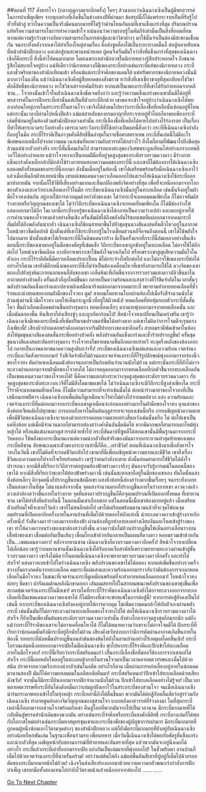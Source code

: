 ##ตอนที่ 117 สังหารโจว (กลางฤดูกาลแรกอีกครั้ง)
ใครๆ ล้วนบอกว่าเฉินฉางเซิงเป็นผู้มีพรสวรรค์ในการบำเพ็ญเพียร จากทุกอย่างที่เกิดขึ้นในช่วงสองปีที่ผ่านมา ข้อสรุปนี้ก็ได้แพร่กระจายเป็นที่รับรู้ไปทั่วทั้งต้าลู่ ทว่าในความเป็นจริงมีคนมากมายที่ไม่รู้ว่าด้านไหนกันแน่ที่เขาแข็งแกร่งที่สุด ปริมาณปราณแท้หรือความสามารถในการทำความเข้าใจ แน่นอนว่าความรอบรู้ในคัมภีร์เต๋านั้นเป็นสิ่งที่ยอดเยี่ยม หากแต่ความรู้กว้างขวางกับความสามารถในการต่อสู้และนำวิชาต่างๆ มาใช้นั้นจำเป็นต้องมีสะพานเชื่อมกัน
จนกระทั่งหลังจากเขาได้ทำเรื่องใหญ่สามเรื่อง คือส่งซูหลี่ลงใต้เป็นระยะทางหมื่นลี้ ต่อสู้หลายสิบหนที่หน้าสำนักฝึกหลวง และต่อสู้บนสะพานหน่ายเหอ ผู้คนจึงเริ่มมั่นใจว่าสิ่งที่แข็งแกร่งที่สุดของเฉินฉางเซิงก็คือกระบี่
สิ่งนี้ทำให้คนมากมาย โดยเฉพาะเหล่านักบวชในนิกายหลวงรู้สึกประหลาดใจ ถึงขนาดรู้สึกไม่สบายใจอยู่บ้าง
แน่ทีเดียวว่านิกายหลวงก็มีเพลงกระบี่อย่างเช่นกระบี่แท้ของนิกายหลวง กระบี่แสงชั่วพริบตาของสำนักเทียนเต้า หรือแม้แต่กระบี่จำศีลของแดนใต้ แต่ทรัพยากรของนิกายหลวงนั้นมีมากกว่าในแง่อื่น แม้ว่าเฉินฉางเซิงคือผู้สืบทอดของสังฆราช ทว่าสิ่งที่เขาเชี่ยวชาญที่สุดกลับหาใช่วิชาศักดิ์สิทธิ์ของนิกายหลวง หาใช่วิชาเต๋าจากคัมภีร์เต๋า หากแต่เป็นเพลงกระบี่ที่เขาได้รับถ่ายทอดจากหลีซาน...
โจวทงนั้นเข้าใจในตัวเฉินฉางเซิงชัดเจนยิ่งกว่า และรู้ว่าความแข็งแกร่งของเขานั้นมิได้อยู่ที่พรสวรรค์ในการฝึกกระบี่เท่านั้นแต่เป็นที่ตัวกระบี่อีกด้วย
เขาพอจะเข้าใจอยู่บ้างว่าเฉินฉางเซิงได้พบลาภก้อนใหญ่ภายในสระกระบี่ในสวนโจว เขาจึงได้ส่งคนไปหาว่ากระบี่เลื่องชื่อที่เหลือนั้นซ่อนอยู่ที่ไหน แต่กระนั้นเวลาก็ผ่านไปหนึ่งปีแล้ว แม้แต่สายลับของกรมอาญาที่กระจายอยู่ทั่วโลกก็หาพบเพียงกระบี่เล่มที่ซ่อนอยู่ในห้องส้วมสำนักฝึกหลวงเท่านั้น กระบี่เลืองชื่อที่เหลือได้หายไปอย่างไร้ร่องรอย เป็นเรื่องที่ทำให้เขาระแวดระวังอย่างยิ่ง
เขาระแวดระวังกระบี่ที่ใช้อย่างเปิดเผยนี้ยิ่งกว่า กระบี่ที่เฉินฉางเซิงกำลังถืออยู่ในมือ
กระบี่ไร้ราคีเป็นอาวุธศักดิ์สิทธิ์ชิ้นล่าสุดในรายชื่อศาสตราเทพ
กระบี่สั้นเล่มนี้ไม่มีอะไรพิเศษนอกเหนือไปจากความคม
เฉกเช่นที่หอความลับสวรรค์ได้กล่าวไว้ สิ่งใดก็ตามที่พัฒนาไปถึงขีดสุดล้วนแต่น่ากลัวอย่างยิ่ง
กระบี่สั้นนี้คมเกินไป สามารถแทงทะลุของวิเศษตระกูลเทียนไห่อย่างเกราะเทพลิ่วอวี้ได้อย่างง่ายดาย
แม้ว่าโจวทงจะเป็นยอดฝีมือที่อยู่จุดสูงสุดของระดับรวบรวมดวงดาว มีร่างกายแข็งแกร่งดั่งเหล็กกล้าก็มิกล้าใช้ร่างกายทดสอบความคมของกระบี่นี้
และเขาก็ไม่ต้องการให้เฉินฉางเซิงแสดงพลังทั้งหมดของกระบี่นี้ออกมา
ดังนั้นเมื่ออยู่ในห้องนี้ เขาได้เตรียมพร้อมรับมือเฉินฉางเซิงเอาไว้แล้วเมื่อเห็นอีกฝ่ายเงยหน้าขึ้น
เขาแผ่เขตแดนดวงดาวเลือดออกไปและรอให้เฉินฉางเซิงใช้กระบี่ออกมาทำลายมัน จากนั้นก็ใช้วิธีที่เสี่ยงอย่างมากและสิ้นเปลืองพลังจิตอย่างที่สุด เพื่อที่จะหนีออกมาจากโลกของตัวเองและคว้าทะเลเลือดเอาไว้ในมือ
กระบี่ของเฉินฉางเซิงนั้นอยู่ในทะเลเลือด เช่นนั้นจึงอยู่ในฝ่ามือโจวทงเช่นกัน อยู่ภายใต้การควบคุมด้วยกำลังของเขา
ไม่ว่ากระบี่จะแหลมคมเพียงใด ก็ไม่อาจสัมผัสร่างกายหรือวิญญาณของเขาได้ ไม่ว่าวิถีกระบี่ของเฉินฉางเซิงจะยอดเยี่ยมเพียงใด ก็ไม่มีช่องว่างให้แสดงออกมาได้อีก
ในเวลานี้กระบี่รอบรู้ของเฉินฉางเซิงได้กลายเป็นความว่างเปล่า และตกอยู่ภายใต้การคำนวณของโจวทงแล้วอย่างสิ้นเชิง
ครั้นสัมผัสได้ถึงพลังอันไร้ขอบเขตที่แผ่ออกมาจากคมกระบี่ สัมผัสได้ถึงพลังอันน่ากลัว เฉินฉางเซิงก็ช้อนสายตาขึ้นไปยังชุดขุนนางสีแดงสดที่พลิ้วไหวอยู่ในอากาศ ใบหน้าขาวซีดผิดปกติ
นับตั้งแต่ที่เขาใช้กระบี่รอบรู้ในโรงเตี้ยมสวนหลีจื่อจนถึงตอนนี้ เขาได้ใช้พลังใจไปมากมาย
นับตั้งแต่เขาได้เรียนกระบี่นี้ในดินแดนรกร้าง นี่เป็นครั้งแรกที่กระบี่นี้ล้มเหลวอย่างสิ้นเชิง
ตอนนี้กระบี่ของเขาตกอยู่ในมือของศัตรูที่เข้มแข็ง วิถีกระบี่ของเขาถูกขังอยู่ในทะเลเลือด ไม่อาจใช้ได้อีกต่อไป
ใบหน้าเขาซีดเผือด บางทีอาจเพราะเขาใช้พลังใจมากเกินไป หรือเพราะเขาสูญเสียความมั่นใจในตัวเอง
กระบี่ไร้ราคีบัดนี้มีคราบเลือดเปรอะเปื้อน มิได้กระจ่างใสอีกต่อไป และไม่อาจใช้เพลงกระบี่ต่อได้ อย่างไรก็ตาม เขายังมีอีกหนึ่งเพลงกระบี่ซึ่งไม่จำเป็นต้องเคลื่อนไหวที่เขายังสามารถใช้ได้
ดวงจิตของเขาตกลงไปยังทุ่งหิมะภายนอกแดนลี้ลับของเขา เกล็ดหิมะที่เกิดขึ้นจากการรวบรวมแสงดาวปลิวขึ้นมาในอากาศอย่างบ้าคลั่ง ครั้นแล้วก็ลุกไหม้ขึ้นมา กลายเป็นความร้อนและแสงสว่างที่ไร้ขีดจำกัดในเวลาสั้นๆ
พลังปราณอันแข็งแกร่งและเปลวเพลิงเสมือนจริงแผ่ออกมาจากคมกระบี่ พยายามทำลายหยดเลือดที่ชั่วร้ายและน่าสยดสยองบนฝ่ามือของโจวทง
ตูม! สายลมโหยหวนโบกผ่านห้องไปเมื่อรังสีจำนวนนับไม่ถ้วนพุ่งผ่านนิ้วมือโจวทง เผยให้เห็นกระดูกนิ้วที่อยู่ใต้ผิวหนัง!
หยดเลือดที่ห่อหุ้มรอบตัวกระบี่สั้นสั่นไหว พื้นผิวเลือดเดือดพล่านขึ้นอย่างรุนแรง หยดเลือดเล็กๆ มากมายพุ่งออกมาจากหยดเลือดนั้น และเมื่อมันตกลงพื้น หินสีเทาก็ส่งเสียงซู่ๆ และถูกกัดกร่อนไป!
สีหน้าโจวทงเปลี่ยนเป็นเคร่งขรึม เขารู้ว่าเฉินฉางเซิงมีเพลงกระบี่หนึ่งที่เพิ่มปริมาณปราณแท้ขึ้นได้อย่างมาก แต่เขาไม่คิดว่าการโจมตีจะรุนแรงถึงเพียงนี้!
เสียงผิวปากแตกพร่าดังออกมาจากริมฝีปากบางของเขาอีกครั้ง สายลมราตีพัดเข้ามาในห้อง ส่งให้ชุดขุนนางสีแดงสดสั่นกระพืออย่างบ้าคลั่ง พลังปราณอันแข็งแกร่งและชั่วร้ายปรากฏขึ้น!
ครั้นชุดขุนนางสีแดงสดสะบัดอย่างรุนแรง ร่างโจวทงก็ขยายขนาดขึ้นอีกหลายเท่าทวี ทะลุครึ่งหลังของห้องออกไป กลายเป็นภาพมายาขนาดความสูงสิบกว่าจั้ง!
กระบี่ของเฉินฉางเซิงแผ่แสงและความร้อน เจตจำนงกระบี่และจิตสังหารออกมา!
รังสีเจิดจ้านับไม่ถ้วนและเจตจำนงกระบี่ที่ไร้รูปลักษณ์พุ่งออกมาจากร่องนิ้วของโจวทง ตัดกำแพงเฉือนผนังห้องจนกลายเป็นก้อนหินจำนวนนับไม่ถ้วน
แต่กระนั้นกระบี่ก็ยังไม่อาจทะลวงผ่านออกมาจากฝ่ามือของโจวทงได้ ไม่อาจหลุดออกมาจากหยดเลือดที่ก่อตัวขึ้นจากทะเลเลือดอันเป็นเขตแดนดวงดาวของโจวทงได้!
นี่คือความแตกต่างระหว่างจุดสูงสุดของระดับรวบรวมดวงดาว กับจุดสูงสุดของระดับทะลวงอเวจีที่ไม่มีสิ่งใดมาชดเชยได้ ไม่ว่าเฉินฉางเซิงจะมีวิถีกระบี่สูงส่งเพียงใด กระบี่ไร้ราคีจะแหลมคมสักแค่ไหน ก็ไม่มีความสามารถที่จะทำเช่นนั้นได้
ต่อหน้าร่างมายาของโจวทงที่เป็นเสมือนเทพปีศาจ เฉินฉางเซิงบนพื้นดินก็ดูเหมือนจะไร้ค่าไม่ต่างไปจากมดปลวก แสง ความร้อนและเจตจำนงกระบี่ที่แผ่ออกมาจากกระบี่ของเขาดูเหมือนจะอ่อนลงอย่างมากในฝ่ามือของโจวทง ดุจแสงของหิ่งห้อยเจียนดับไปทุกขณะ
การลอบสังหารในคืนต้นฤดูสารทจะจบลงเช่นนี้หรือ การเผชิญหน้าความตายเพื่อมีชีวิตของเฉินฉางเซิงจะจบลงด้วยการรอคอยความตายอย่างสิ้นหวังเช่นนั้นหรือ
ไม่ ต่อให้เขาเป็นแค่หิ่งห้อย แต่เมื่อมีจำนวนมากก็สามารถส่องสว่างค่ำคืนอันมืดมิดได้ หากมีมากพอก็สามารถเผาไหม้ทุ่งหญ้าได้ หรือแม้แต่เผาผลาญสวรรค์ด้วยซ้ำไป กระบี่สันดาปที่ซูหลีได้สอนเขานั้นมีพื้นฐานมาจากกระบี่วิหคทอง ใช้พลังของกระบี่เผานภาแต่ความน่ากลัวที่แท้จริงของมันมาจากกระบวนท่าสุดท้ายของเพลงกระบี่หลีซาน ลักษณะเฉพาะตัวของกระบวนท่านี้ก็คือ...คร่าชีวิต!
ตอนที่เฉินฉางเซิงมาเพื่อสังหารโจวทงในวันนี้ เขาก็ไม่คิดที่จะรอดชีวิตกลับไป เขามาที่นี่เพื่อเผชิญหน้าความตายและมีชีวิต เขาทิ้งเรื่องชีวิตและความตายไปจากใจเรียบร้อยแล้ว
เขารู้ว่าตนกำลังจะตาย ดังนั้นย่อมสามารถใช้ชีวิตได้ดังใจปรารถนา
หากมีสิ่งที่เรียกว่าวิถีสวรรค์อยู่บนท้องฟ้าพร่างดาวจริงๆ มันคงจะรับรู้อารมณ์ในตอนนี้ของเขาได้ หากมีสิ่งที่เรียกว่าชะตาใต้ท้องฟ้าพร่างดาวนี้ เช่นนั้นชะตาเขาก็อยู่ในมือของเขาเอง
ทันใดนั้นแสงหิ่งห้อยเล็กๆ อีกจุดหนึ่งก็ปรากฏขึ้นบนข้อมือเขา
แสงหิ่งห้อยนี้ส่องสว่างมากขึ้นเรื่อยๆ จนกระทั่งกลายเป็นแสงดาวในที่สุด
ไม่นานหลังจากนั้น จุดแสงจำนวนมากก็ปรากฏขึ้นภายในร่างกายเขา ดาวดวงแล้วดวงเล่าส่องสว่างขึ้นภายในร่างกาย
จุดที่แสงดาวปรากฏขึ้นก็คือจุดลมปราณที่เปิดออกทั้งหมด
ที่เขาหานซาน เขาได้ทำสิ่งที่คล้ายกันนี้ ในตอนนั้นเขาเกือบตาย แต่ในตอนนี้เมื่อเขาต้องตายอยู่แล้ว เมื่อเตรียมตัวเตรียมใจที่จะตายไว้แล้ว เขาก็ไม่สนอีกต่อไป
เขาได้เตรียมพร้อมมานานแล้วที่จะจุดไฟบนจุดลมปราณที่เปิดออกอีกครั้งภายในลานบ้านที่เต็มไปด้วยดอกไห่ถังแห่งนี้ นำทะเลดวงดาวเข้าสู่ร่างกายอีกครั้งหนึ่ง!
รังสีดวงดาวร่วงลงมาจากท้องฟ้า ผ่านห้องที่ถูกทำลายลงอย่างเงียบงันและไหลเข้าสู่ร่างของเขา ทำให้ดวงดาวบนร่างของเขาส่องสว่างยิ่งขึ้น
ดวงดาวนับไม่ถ้วนปรากฏขึ้นให้เห็นอย่างเลือนรางบนเสื้อผ้าของเขา เชื่อมต่อกันเป็นเส้นๆ เชื่อมโยงเข้าด้วยกันกลายเป็นแผนที่ดวงดาว หลอมรวมเข้าด้วยกันเป็น...เขตแดนดวงดาว!
หลังจากหานซาน เฉินฉางเซิงก็ควบรวมดวงดาวอีกครั้ง!
สีหน้าโจวทงเปลี่ยนไปเล็กน้อย
เขารู้ว่าบนหานซานนั้นเฉินฉางเซิงได้รับบาดเจ็บสาหัสก็เพราะพยายามทะลวงผ่านเข้าสู่ขั้นรวบรวมดวงดาว เขาจึงไม่คิดว่าในตอนนี้เฉินฉางเซิงจะพยายามรวบรวมดวงดาวอีกครั้ง และทำได้สำเร็จ!
แสงดาวหายเข้าไปในร่างเฉินฉางเซิง พลังปราณของเขาไม่ได้ลดลง หากแต่เพิ่มขึ้นอย่างรวดเร็ว ขวางกั้นแรงกดดันจากทะเลเลือด คมกระบี่แผ่แสงและความร้อนออกมาราวกับว่ามันต้องการจะเผาหยดเลือดในมือโจวทง ในขณะที่เจตจำนงกระบี่ดูเหมือนพร้อมที่จะทำลายหยดเลือดออกมา!
ใบหน้าโจวทงค่อยๆ ซีดขาว ผ้ารัดผมด้านหลังฉีกขาดออก เส้นผมสยายไปในสายลมขณะพลังปราณของเขาพุ่งขึ้นเพื่อสะกดข่มเจตจำนงกระบี่ในมือเขา!
ตราบใดที่กระบี่ไร้ราคีของเฉินฉางเซิงยังไม่อาจทะลวงออกจากทะเลเลือดที่เป็นเขตแดนดวงดาวของเขาได้ ก็ไม่มีทางที่เขาจะพ่ายแพ้ในการต่อสู้นี้!
หากการต่อสู้ยังคงเป็นไปเช่นนี้ หากกระบี่ของเฉินฉางเซิงยังคงอยู่ภายใต้การควบคุม ไม่เพิ่มความคมกล้าให้กับตัวเองผ่านพลังกระบี่ เช่นนั้นมันก็ไม่อาจทะลวงผ่านทะเลเลือดของโจวทงไปได้
ต่อให้เฉินฉางเซิงรวบรวมดวงดาวได้สำเร็จ ก็ยังเป็นเพียงขั้นต้นของระดับรวบรวมดวงดาวเท่านั้น ยังห่างไกลจากจุดสูงสุดอีกมากนัก
แต่ถึงแม้ว่ากระบี่ไร้ราคีของเขาจะไม่อาจเคลื่อนไหวได้ ก็ไม่ได้หมายความว่าเขาจะไม่อาจโจมตีได้ ฝักกระบี่ที่เรียกว่าซ่อนคมนั้นยังมีกระบี่อยู่อีกนับไม่ถ้วน
เสียงดังขวับบ่งบอกว่ามีการตัดผ่านอากาศเกิดขึ้นภายในห้องนี้ รอยกระบี่นับหมื่นปรากฏขึ้นบนลำต้นของต้นไห่ถังในลานบ้านอย่างไร้เหตุผลโดยสิ้นเชิง!
กระบี่โบราณเล่มหนึ่งลอยออกมาจากฝักในมือเฉินฉางเซิง พุ่งไปหากระบี่ไร้ราคีและปักเข้าใส่ทะเลเลือดภายในมือโจวทง!
กระบี่นี้เรียกว่ากระบี่สตรีแดนเย่ว์ เป็นกระบี่เลื่องชื่อที่ม่ออวี่ต้องการจากเขาแต่ไม่สำเร็จ กระบี่นี้เคยหลับใหลอยู่ในทะเลหญ้าภายในสวนโจวมาเป็นเวลาหลายศตวรรษและเต็มไปด้วยสนิม ปราศจากความเรืองรองน่ากลัวเช่นในอดีต อย่างไรก็ตาม เมื่อผ่านการหล่อเลี้ยงอยู่ภายในซ่อนคมมานานสองปี มันก็ได้ความแหลมคมในอดีตกลับคืนมา!
กระบี่สตรีแดนเย่ว์ปักเข้าใส่ทะเลเลือดด้วยเสียงดังขวับ!
จากนั้นก็มีกระบี่บินออกมาจากฝักจำนวนนับไม่ถ้วน ปักเข้าใส่ทะเลเลือดอย่างไม่รู้จบ!
เป็นเวลาหลายศตวรรษที่กระบี่อันโด่งดังหมื่นกว่าเล่มถูกฝังเอาไว้ในสระกระบี่ของสวนโจว จนเมื่อเฉินฉางเซิงนำร่มกระดาษทองเข้าไปในทุ่งหญ้า กระบี่เหล่านี้ถึงได้ตื่นขึ้นมา พวกมันได้ต่อสู้กับคลื่นสัตว์อสูรร่วมกับเฉินฉางเซิง ทำลายศูนย์กลางจิตวิญญาณของสุสานโจว แบกหลังคาสวรรค์ที่ร่วงลงมา ในที่สุดกระบี่เหล่านี้ก็ออกมาจากสวนโจวพร้อมกับเขา คืนสู่โลกที่พวกมันจากไปเป็นเวลานาน
มีกระบี่มากมายที่ได้กลับคืนสู่พรรคสำนักเดิมของพวกมัน อย่างเช่นกระบี่จำศีลหรือกระบี่แสงศักดิ์สิทธิ์ กระบี่บางเล่มก็ได้พบกับโอกาสใหม่อย่างเช่นกระบี่มหาสมุทรขุนเขาและกระบี่ธงชัยของผู้บัญชาการเผ่ามาร มีกระบี่มากมายที่ถูกคนผู้หนึ่งซ่อนเอาไว้ตามจุดต่างๆ ของสำนักฝึกหลวง แต่ก็ยังมีกระบี่มากมายที่ยังอยู่กับเฉินฉางเซิง อย่างน้อยก็หกพันเล่ม
ในฐานะเพื่อนร่วมรบ เพื่อนทหาร เมื่อวันนี้เฉินฉางเซิงได้พบกับศัตรูที่แข็งแกร่งและน่ากลัวที่สุด เผชิญหน้ากับสถานการณ์ที่ท้าทายและอันตรายที่สุด แล้วพวกมันจะอยู่นิ่งเฉยได้อย่างไร
กระบี่แล้วกระบี่เล่าที่ออกมาจากฝัก แย่งกันเป็นเล่มแรกที่พุ่งออกไป!
ในชั่วพริบตา ลานบ้านก็เต็มไปด้วยเจตจำนงกระบี่ที่น่าครั่นคร้าม!
อย่าว่าแต่ต้นไห่ถัง แม้แต่พื้นหินสีเทาที่ปูอยู่ก็เต็มไปด้วยรอยตัดของกระบี่มากมายนับไม่ถ้วน!
เฉิงจวิ้นส่งเสียงร้องออกมาด้วยความหวาดกลัวขณะเร่งกำลังการฝึกบำเพ็ญ เขายกมือทั้งสองแทนโล่กำบังไว้ตรงหน้าแล้วหนีออกจากห้องไป
……
……


[Go To Next Chapter]( ./627.md)